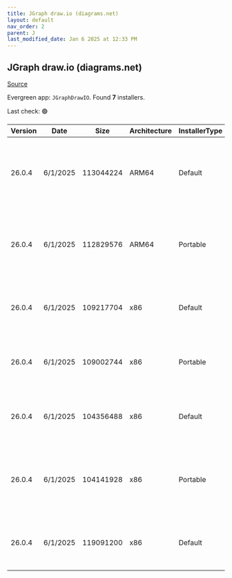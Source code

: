 ```yaml
---
title: JGraph draw.io (diagrams.net)
layout: default
nav_order: 2
parent: J
last_modified_date: Jan 6 2025 at 12:33 PM
---
```


## JGraph draw.io (diagrams.net)

[Source](https://www.drawio.com)

Evergreen app: `JGraphDrawIO`. Found **7** installers.

Last check: 🟢

| Version | Date     | Size      | Architecture | InstallerType | Type | URI                                                                                                                                                                                                                                              |
| ------- | -------- | --------- | ------------ | ------------- | ---- | ------------------------------------------------------------------------------------------------------------------------------------------------------------------------------------------------------------------------------------------------ |
| 26.0.4  | 6/1/2025 | 113044224 | ARM64        | Default       | exe  | [https://github.com/jgraph/drawio-desktop/releases/download/v26.0.4/draw.io-arm64-26.0.4-windows-arm64-installer.exe](https://github.com/jgraph/drawio-desktop/releases/download/v26.0.4/draw.io-arm64-26.0.4-windows-arm64-installer.exe)       |
| 26.0.4  | 6/1/2025 | 112829576 | ARM64        | Portable      | exe  | [https://github.com/jgraph/drawio-desktop/releases/download/v26.0.4/draw.io-arm64-26.0.4-windows-arm64-no-installer.exe](https://github.com/jgraph/drawio-desktop/releases/download/v26.0.4/draw.io-arm64-26.0.4-windows-arm64-no-installer.exe) |
| 26.0.4  | 6/1/2025 | 109217704 | x86          | Default       | exe  | [https://github.com/jgraph/drawio-desktop/releases/download/v26.0.4/draw.io-26.0.4-windows-installer.exe](https://github.com/jgraph/drawio-desktop/releases/download/v26.0.4/draw.io-26.0.4-windows-installer.exe)                               |
| 26.0.4  | 6/1/2025 | 109002744 | x86          | Portable      | exe  | [https://github.com/jgraph/drawio-desktop/releases/download/v26.0.4/draw.io-26.0.4-windows-no-installer.exe](https://github.com/jgraph/drawio-desktop/releases/download/v26.0.4/draw.io-26.0.4-windows-no-installer.exe)                         |
| 26.0.4  | 6/1/2025 | 104356488 | x86          | Default       | exe  | [https://github.com/jgraph/drawio-desktop/releases/download/v26.0.4/draw.io-ia32-26.0.4-windows-32bit-installer.exe](https://github.com/jgraph/drawio-desktop/releases/download/v26.0.4/draw.io-ia32-26.0.4-windows-32bit-installer.exe)         |
| 26.0.4  | 6/1/2025 | 104141928 | x86          | Portable      | exe  | [https://github.com/jgraph/drawio-desktop/releases/download/v26.0.4/draw.io-ia32-26.0.4-windows-32bit-no-installer.exe](https://github.com/jgraph/drawio-desktop/releases/download/v26.0.4/draw.io-ia32-26.0.4-windows-32bit-no-installer.exe)   |
| 26.0.4  | 6/1/2025 | 119091200 | x86          | Default       | msi  | [https://github.com/jgraph/drawio-desktop/releases/download/v26.0.4/draw.io-26.0.4.msi](https://github.com/jgraph/drawio-desktop/releases/download/v26.0.4/draw.io-26.0.4.msi)                                                                   |
